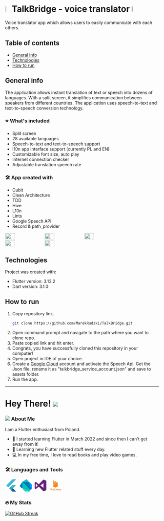 # <img src="https://user-images.githubusercontent.com/102899533/272019422-2992d22e-d0da-4e3b-a0de-5f12b403634e.png" width=3% height=3%>   TalkBridge - voice translator   <img src="https://user-images.githubusercontent.com/102899533/272019435-9058f3e3-c3ef-46f8-9920-6d8f71e86234.png" width=3% height=3%>

Voice translator app which allows users to easily communicate with each others.

## Table of contents
* [General info](#general-info)
* [Technologies](#technologies)
* [How to run](#how-to-run)

## General info
The application allows instant translation of text or speech into dozens of languages. With a split screen, it simplifies communication between speakers from different countries. The application uses speech-to-text and text-to-speech conversion technology.

### :star: What's included
- Split screen
- 28 available languages
- Speech-to-text and text-to-speech support
- l10n app interface support (currently PL and EN)
- Customizable font size, auto play
- Internet connection checker
- Adjustable translation speech rate

### :hammer_and_wrench: App created with
- Cubit
- Clean Architecture
- TDD
- Hive
- L10n
- Lints
- Google Speech API
- Record & path_provider

<p float="left">
<img src="https://user-images.githubusercontent.com/102899533/272051190-ed3c7784-1da1-4c56-a949-9253b4205a47.jpg" width=25% height=25%>
<img src="https://user-images.githubusercontent.com/102899533/272051187-f768447b-ca5a-4549-bd84-97f7b004ab81.jpg" width=25% height=25%>
<img src="https://user-images.githubusercontent.com/102899533/272051178-c9bd87e0-6a72-4e7b-b9dd-f62daca239c3.jpg" width=25% height=25%>
<img src="https://user-images.githubusercontent.com/102899533/272051189-2a4071a1-5715-4bd2-a3d2-2c1854f64810.jpg" width=25% height=25%>
<img src="https://user-images.githubusercontent.com/102899533/272051171-733b643d-8bdc-4bdb-a61c-1879b29a6776.jpg" width=25% height=25%>
</p>

## Technologies
Project was created with:
* Flutter version: 3.13.2
* Dart version: 3.1.0

## How to run
1. Copy repository link.
   ```sh
   git clone https://github.com/MarekRudzki/TalkBridge.git
   ```
2. Open command prompt and navigate to the path where you want to clone repo.
3. Paste copied link and hit enter.
4. Congrats, you have successfully cloned this repository in your computer!
5. Open project in IDE of your choice.
6. Create a [Google Cloud](https://console.cloud.google.com/) account and activate the Speech Api. Get the Json file, rename it as "talkbridge_service_account.json" and save to assets folder.
7. Run the app.

---

<h1>
  Hey There!
  <img src="https://media.giphy.com/media/hvRJCLFzcasrR4ia7z/giphy.gif" width="30px"/>
</h1>

### <img src="https://media.giphy.com/media/WUlplcMpOCEmTGBtBW/giphy.gif" width="30"> About Me


I am a Flutter enthusiast from Poland.
- :telescope: I started learning Flutter in March 2022 and since then I can't get away from it!
- :book: Learning new Flutter related stuff every day.
- :computer: In my free time, I love to read books and play video games.

### :hammer_and_wrench: Languages and Tools
<div>
  <img src="https://github.com/devicons/devicon/blob/master/icons/flutter/flutter-original.svg" title="Flutter" alt="Flutter" width="40" height="40"/>&nbsp;
  <img src="https://github.com/devicons/devicon/blob/master/icons/dart/dart-original.svg" title="Dart" alt="Dart" width="40" height="40"/>&nbsp;
  <img src="https://github.com/devicons/devicon/blob/master/icons/visualstudio/visualstudio-plain.svg" title="VSCode" alt="VSCode" width="40" height="40"/>&nbsp;
  <img src="https://github.com/devicons/devicon/blob/master/icons/firebase/firebase-plain-wordmark.svg" title="Firebase" alt="Firebase" width="40" height="40"/>
</div>

### :fire: My Stats
[![GitHub Streak](http://github-readme-streak-stats.herokuapp.com?user=MarekRudzki&theme=dark&background=000000)](https://git.io/streak-stats)
